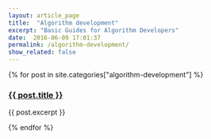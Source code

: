 ```yaml
---
layout: article_page
title:  "Algorithm development"
excerpt: "Basic Guides for Algorithm Developers"
date:  2016-06-09 17:01:37
permalink: /algorithm-development/
show_related: false
---
```


<div class="overview-container">
{% for post in site.categories["algorithm-development"] %}
  <div class="col-md-6 overview-brief">
    <h3><a href="{{ site.url }}{{ post.permalink }}">{{ post.title }}</a></h3>
    <p class="lg">{{ post.excerpt }}</p>
  </div>
{% endfor %}
</div>